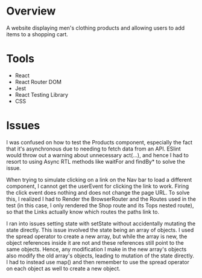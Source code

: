 # Overview

A website displaying men's clothing products and allowing users to add items to a shopping cart. 

# Tools

- React
- React Router DOM
- Jest
- React Testing Library
- CSS

# Issues

I was confused on how to test the Products component, especially the fact that it's asynchronous due to
needing to fetch data from an API. ESlint would throw out a warning about unnecessary act(...), and hence
I had to resort to using Async RTL methods like waitFor and findBy* to solve the issue. 

When trying to simulate clicking on a link on the Nav bar to load a different component, I cannot get the userEvent
for clicking the link to work. Firing the click event does nothing and does not change the page URL. To solve this,
I realized I had to Render the BrowserRouter and the Routes used in the test (in this case, I only rendered
the Shop route and its Tops nested route), so that the Links actually know which routes the paths link to.

I ran into issues setting state with setState without accidentally mutating the state directly. This issue involved
the state being an array of objects. I used the spread operator to create a new array, but while the array is new,
the object references inside it are not and these references still point to the same objects. Hence, any
modification I make in the new array's objects also modify the old array's objects, leading to mutation of the state
directly. I had to instead use map() and then remember to use the spread operator on each object as well to create
a new object. 